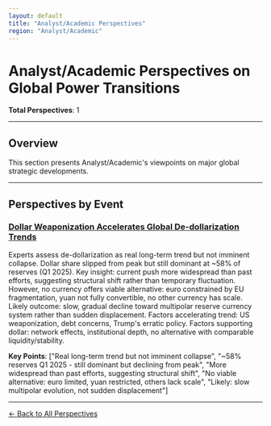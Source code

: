 ```yaml
---
layout: default
title: "Analyst/Academic Perspectives"
region: "Analyst/Academic"
---
```


# Analyst/Academic Perspectives on Global Power Transitions

**Total Perspectives**: 1

---

## Overview

This section presents Analyst/Academic's viewpoints on major global strategic developments.

---

## Perspectives by Event

### [Dollar Weaponization Accelerates Global De-dollarization Trends](/events/dollar-weaponization-accelerates-global-de-dollarization-trends)

Experts assess de-dollarization as real long-term trend but not imminent collapse. Dollar share slipped from peak but still dominant at ~58% of reserves (Q1 2025). Key insight: current push more widespread than past efforts, suggesting structural shift rather than temporary fluctuation. However, no currency offers viable alternative: euro constrained by EU fragmentation, yuan not fully convertible, no other currency has scale. Likely outcome: slow, gradual decline toward multipolar reserve currency system rather than sudden displacement. Factors accelerating trend: US weaponization, debt concerns, Trump's erratic policy. Factors supporting dollar: network effects, institutional depth, no alternative with comparable liquidity/stability.

**Key Points**: ["Real long-term trend but not imminent collapse", "~58% reserves Q1 2025 - still dominant but declining from peak", "More widespread than past efforts, suggesting structural shift", "No viable alternative: euro limited, yuan restricted, others lack scale", "Likely: slow multipolar evolution, not sudden displacement"]

---



[← Back to All Perspectives](/perspectives/)
